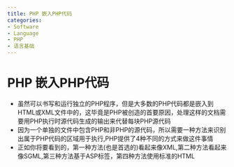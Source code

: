 ```yaml
---
title: PHP 嵌入PHP代码
categories:
- Software
- Language
- PHP
- 语言基础
---
```

# PHP 嵌入PHP代码

- 虽然可以书写和运行独立的PHP程序，但是大多数的PHP代码都是嵌入到HTML或XML文件中的，这毕竟是PHP被创造的首要原因，处理这样的文档需要用PHP执行时源代码生成的输出来代替每块PHP源代码
- 因为一个单独的文件中包含PHP和非PHP的源代码，所以需要一种方法来识别出属于PHP代码的区域用于执行,PHP提供了4种不同的方式来做这件事情
- 正如你将要看到的，第一种方法(也是首选的)看起来像XML,第二种方法看起来像SGML,第三种方法基于ASP标签，第四种方法使用标准的HTML<script>标签，这使用常规的HTML编辑器编辑嵌入PHP的页面变得容易
## XML风格

- 因为XML(eXtensible Markup Language,可拓展标记语言)的出现和HTML向XML语言的过渡(XHTML),目前嵌入PHP的的首选技术是使用XML兼容标签来指示PHP的指令
- 因为XML允许定义新标签,XML中用标签来区分PHP命令是很简单的，要使用这种风格，需要将PHP代码包含在`<?php和?>`之间，所有在这些标记之间的部分都当作PHP代码来解释，所有在标记之外的则不是，虽然在标记和其中的文本之间的空格并不是必须的，但是这样做会增加可读性，例如，要让PHP打印"Hello World",可以在Web页面中插入下面一行:

```php
<?php echo"Hello, World"; ?>
```

- 因为块的末尾也强制结束表达式，所以紧随在语句之后的分号是可选的，以下示例将PHP嵌入到一个完整的HTMl文件中:

```php+HTML
<!dictype html public "-//w3c//DTD XHTML 1.0 Transitional//EN"http://www.w3.org/TR/xhtml11/DTD/xhtml11-transitional.dtd">
<html>
    <head>
        <title>This is my first PHP program!</title>
    </head>
    <body>
        <p>
            Look,me! It is my first PHP program:<br/>
            <?php echo "Hello, world"; ?><br/>
            How cool is that?
        </p>
    </body>
</html>
```

- 当然，这并不能让人非常激动，不用PHP我们也能完成它，但当我们要把从信息源(如数据库和表单值)得到的动态信息放到Web页面时,PHP就非常有价值，当用户访问这个页面并查看它的源代码时，看到的是:

```php+HTML
<!dictype html public "-//w3c//dtd html 4.0 transitional//en">
<html>
    <head>
        <title>This is my first PHP program!</title>
    </head>
    <body>
        <p>
            Look,me! It's my first PHP program:<br/>
            Hello, world<br/>
            How cool is that?
        </p>
    </body>
</html>
```

- 在这里我们看不到PHP源代码的踪迹，用户看到的只是它的输出
- 注意所有在PHP和非PHP之间的转换都在单独的一行中,PHP命令可以放在文件里的任意地方，甚至是在HTML标签中，例如:

```php+HTML
<input type="text" name="first_name" value="<?php echo "Rasmus"; ?> "/>
当PHP处理这个文本时，将读到:
<input type="text" name="first_name" value=Rasmus" />
```

- 在开始和结束标记中的PHP代码可以不在同一行里，如果PHP命令的结束标记是在一行的末尾，则结束标记后的换行符也可以去掉，因此，我们可以改写:Hello,world"例子:

```php+HTML
<?php
Echo "Hello, world"; ?>
<br />
```

- 分行之后，生成的HTML没有任何变化

## SGML风格

嵌入PHP的"经典"风格源于SGML命令处理标签，要使用这种方法，只需简单地将PHP包含在`<?和?>`中，下面还是"Hello world"的例子:

```php+HTML
<? echo "Hello, world"; ?>
```

- 我们把这种风格称之为短标签(short tag),这种风格时最简短和插入最少的，并且可以在`php.ini`初始化文件中关闭它，以便不和XML PI(Process Instruction,处理指令)标签产生冲突，因此，如果想要编写完全可一至的PHP代码分发给其他人(他们可能关闭短标签),就应该使用较长的`<?php ... ?>`标签风格，如果你不需要和他人共享你的代码，也无需告诉想使用你的代码的人来打开短标签，并且你不打打算在你的PHP代码中混入XML,那么就可以使用这种风格的标签

## ASP风格

- 因为SGML和XML标签风格都不是严格合法的HTML,一些HTML编辑器不能正确的解析它(如语法颜色高亮，上下文相关帮助和其他细节),一些编辑器甚至会帮助你移出这些"损坏的"代码，尽管如此，很多HTML编辑器都认可另一种嵌入代码的机制，就是微软的ASP(Active Server Pages),和PHP一样,ASP是一种将服务器端脚本嵌入到HTML页面的方法
- 如果你想使用ASP的工具编辑嵌入PHP的文件，你可以用ASP风格的标签来确定PHP代码区域,ASP风格的标签与SGML风格的标签类似，只是用`%`替代了`?`:

```php+HTML
<% echo "Hello,world"; %>
```

- 除此之外,ASP风格的标签的工作方式与SGML风格的标签一样
- ASP风格的标签默认是不生效的，你需要在编译PHP时加上`--enable-asp-tags`选项或者编辑`php.int`文件，设置其中的`asp_tags`
## 脚本风格

- 最后一种从HTML中区分PHP代码的方法是用一个标签来允许在HTML页中进行客户端脚本编程，该标签是

```php+HTML
<script language="php">
echo "Hello, world";
</script>
```

- 这种方法对于仅工作于严格合法的HTML文件，但不支持XML处理命令的HTML编辑器最有用

## 直接输出内容

- PHP程序最常见的操作可能要数向用户显示数据，在这个WEB应用的上下文中，这意味着插入到HTML文档的信息在被用户查看时将变成HTML
- 为了简化这个操作,PHP提供了SGML和ASP标签的特别版本，这些版本自动获取标签中的值并且将其插入到HTML页面中，为了使用这个特性，可在开始标签后添加一个等号`=`,用这个技术，我们重写表单的例子，如下:

```php+HTML
<input type="text" name="first_name" value="<?="Rasmus"; ?>">
```

- 如果你启用了ASP风格的标签，则可以用ASP标签完成同样的工作:

```php+HTML
<p>This number (<%= 2+2 %>)<br />
And this number (<% echo (2+2); %>)<br />
```

- 在处理之后，产生的HTML是:

```php+HTML
<p>This number (4)  <br/>
and this number (4) <br/>
are the same.</p>
```



